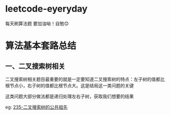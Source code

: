 # leetcode-eyeryday
每天刷算法题 要加油呦！自勉😊


# 算法基本套路总结

## 一、二叉搜索树相关

二叉搜索树相关题目最重要的就是一定要知道二叉搜索树的特点：左子树的值都比根节点小，右子树的值都比根节点大。这是结局这一类问题的关键

这类问题大部分做法都是递归处理左右子树，获取我们想要的结果

eg: <a href="https://leetcode-cn.com/problems/lowest-common-ancestor-of-a-binary-search-tree/">235-二叉搜索树的公共祖先</a>
